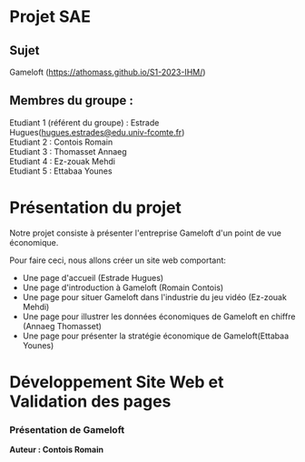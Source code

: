 # Projet SAE   

## Sujet   

Gameloft (https://athomass.github.io/S1-2023-IHM/)

## Membres du groupe :

Etudiant 1 (référent du groupe) :  Estrade Hugues(hugues.estrades@edu.univ-fcomte.fr)  
Etudiant 2 : Contois Romain   
Etudiant 3 : Thomasset Annaeg  
Etudiant 4 : Ez-zouak Mehdi  
Etudiant 5 : Ettabaa Younes

# Présentation du projet

Notre projet consiste à présenter l'entreprise Gameloft d'un point de vue économique.

Pour faire ceci, nous allons créer un site web comportant:

- Une page d'accueil (Estrade Hugues)
- Une page d'introduction à Gameloft (Romain Contois)
- Une page pour situer Gameloft dans l'industrie du jeu vidéo (Ez-zouak Mehdi)
- Une page pour illustrer les données économiques de Gameloft en chiffre (Annaeg Thomasset)
- Une page pour présenter la stratégie économique de Gameloft(Ettabaa Younes)

# Développement Site Web et Validation des pages  

### Présentation de Gameloft 

**Auteur : Contois Romain** 



